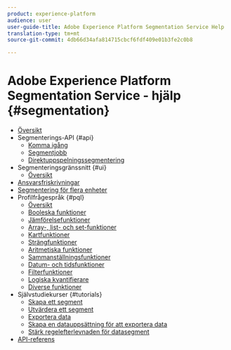 ```yaml
---
product: experience-platform
audience: user
user-guide-title: Adobe Experience Platform Segmentation Service Help
translation-type: tm+mt
source-git-commit: 4db66d34afa814715cbcf6fdf409e01b3fe2c0b8

---
```



# Adobe Experience Platform Segmentation Service - hjälp {#segmentation}

- [Översikt](home.md)
- Segmenterings-API {#api}
   - [Komma igång](api/getting-started.md)
   - [Segmentjobb](api/segment-jobs.md)
   - [Direktuppspelningssegmentering](api/streaming-segmentation.md)
- Segmenteringsgränssnitt {#ui}
   - [Översikt](ui/overview.md)
- [Ansvarsfriskrivningar](honoring-opt-outs.md)
- [Segmentering för flera enheter](multi-entity-segmentation.md)
- Profilfrågespråk {#pql}
   - [Översikt](pql/overview.md)
   - [Booleska funktioner](pql/boolean-functions.md)
   - [Jämförelsefunktioner](pql/comparison-functions.md)
   - [Array-, list- och set-funktioner](pql/array-functions.md)
   - [Kartfunktioner](pql/map-functions.md)
   - [Strängfunktioner](pql/string-functions.md)
   - [Aritmetiska funktioner](pql/arithmetic-functions.md)
   - [Sammanställningsfunktioner](pql/aggregation-functions.md)
   - [Datum- och tidsfunktioner](pql/datetime-functions.md)
   - [Filterfunktioner](pql/filter-functions.md)
   - [Logiska kvantifierare](pql/logical-quantifiers.md)
   - [Diverse funktioner](pql/misc-functions.md)
- Självstudiekurser {#tutorials}
   - [Skapa ett segment](tutorials/create-a-segment.md)
   - [Utvärdera ett segment](tutorials/evaluate-a-segment.md)
   - [Exportera data](tutorials/export-data.md)
   - [Skapa en datauppsättning för att exportera data](tutorials/create-dataset-export-segment.md)
   - [Stärk regelefterlevnaden för datasegment](tutorials/governance.md)
- [API-referens](https://www.adobe.io/apis/experienceplatform/home/api-reference.html#!acpdr/swagger-specs/segmentation.yaml)